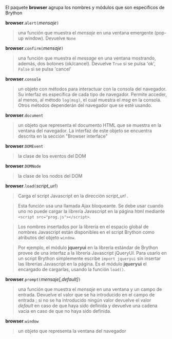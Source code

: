 El paquete **browser** agrupa los nombres y módulos que son específicos de Brython

**browser**.`alert(`_mensaje_`)`
> una función que muestra el _mensaje_ en una ventana emergente (pop-up window). Devuelve `None`

**browser**.`confirm(`_mensaje_`)`
> una función que muestra el _message_ en una ventana mostrando, además, dos botones (ok/cancel). Devuelve `True` si se pulsa 'ok', `False` si se pulsa 'cancel'

**browser**.`console`
> un objeto con métodos para interactuar con la consola del navegador. Su interfaz es específica de cada tipo de navegador. Permite acceder, al menos, al método `log(msg)`, el cual muestra el _msg_ en la consola. Otros métodos dependerán del navegador que se esté usando.

**browser**.`document`
> un objeto que representa el documento HTML  que se muestra en la ventana del navegador. La interfaz de este objeto se encuentra descrita en la sección "Browser interface"

**browser**.`DOMEvent`
> la clase de los eventos del DOM

**browser**.`DOMNode`
> la clase de los nodos del DOM

**browser**.`load(`_script\_url_`)`
> Carga el script Javascript en la dirección _script\_url_ .

> Esta función usa una llamada Ajax bloqueante. Se debe usar cuando uno no puede cargar
> la librería Javascript en la página html mediante
> `<script src="prog.js"></script>`.

> Los nombres insertados por la librería en el espacio global de nombres Javascript
> están disponibles en el script Brython como atributos del objeto `window`.

> Por ejemplo, el módulo **jqueryui** en la librería estándar de Brython
> provee de una interfaz a la librería Javascript jQueryUI. Para usarlo en un
> script Brython simplemente escribe `import jqueryui` sin insertar las
> librerías Javascript en la página. Es el módulo **jqueryui** el encargado
> de cargarlas, usando la función `load()`.

**browser**.`prompt(`_mensaje[,default]_`)`
> una función que muestra el _mensaje_ en una ventana y un campo de entrada.
> Devuelve el valor que se ha introducido en el campo de entrada ; si no se ha
> introducido ningún valor devuelve el valor _default_ en caso de que haya sido
> definida y devuelve una cadena vacia en caso de que no haya sido definida.

**browser**.`window`
> un objeto que representa la ventana del navegador
